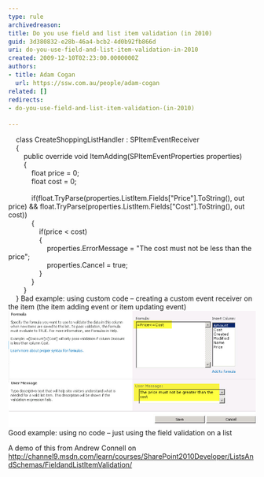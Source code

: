 ```yaml
---
type: rule
archivedreason: 
title: Do you use field and list item validation (in 2010)
guid: 3d380832-e28b-46a4-bcb2-4d0b92fb866d
uri: do-you-use-field-and-list-item-validation-in-2010
created: 2009-12-10T02:23:00.0000000Z
authors:
- title: Adam Cogan
  url: https://ssw.com.au/people/adam-cogan
related: []
redirects:
- do-you-use-field-and-list-item-validation-(in-2010)

---
```



  <span class="ms-rteCustom-CodeArea">    class CreateShoppingListHandler : SPItemEventReceiver<br>
    {<br>
        public override void ItemAdding(SPItemEventProperties properties)<br>
        {<br>
            float price = 0;<br>
            float cost = 0;<br>
            <br>
            if(float.TryParse(properties.ListItem.Fields["Price"].ToString(), out price) && float.TryParse(properties.ListItem.Fields["Cost"].ToString(), out cost))<br>
            {<br>
                if(price &lt; cost)<br>
                {<br>
                    properties.ErrorMessage = "The cost must not be less than the price";<br>
                    properties.Cancel = true;<br>
                }<br>
            }            <br>
        }<br>
    }</span>
<span lang="EN-AU">
</span>
<span class="ms-rteCustom-FigureBad">
<span lang="EN-AU">Bad example: using custom code – creating a
custom event receiver on the item (the item adding event or item updating
event)</span>
<span lang="EN-AU">
</span>
</span>
<span lang="EN-AU">
<br>
<img src="ListValidation.jpg" alt="" /><br>
</span>
<span class="ms-rteCustom-FigureGood">
<span lang="EN-AU">Good example: using no code – just using the
field validation on a list</span>
</span>
<br>
<style>
</style>
A demo of this from Andrew Connell on<span lang="EN-AU"><br>
<a href="http://channel9.msdn.com/learn/courses/SharePoint2010Developer/ListsAndSchemas/FieldandListItemValidation/">http://channel9.msdn.com/learn/courses/SharePoint2010Developer/ListsAndSchemas/FieldandListItemValidation/</a>
</span>

<br><excerpt class='endintro'></excerpt><br>



